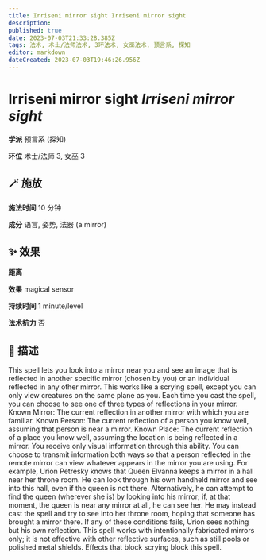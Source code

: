 ```yaml
---
title: Irriseni mirror sight Irriseni mirror sight
description: 
published: true
date: 2023-07-03T21:33:28.385Z
tags: 法术, 术士/法师法术, 3环法术, 女巫法术, 预言系, 探知
editor: markdown
dateCreated: 2023-07-03T19:46:26.956Z
---
```


# **Irriseni mirror sight** *Irriseni mirror sight*

**学派** 预言系 (探知) 

**环位** 术士/法师 3, 女巫 3

## 🪄 施放

**施法时间** 10 分钟

**成分** 语言, 姿势, 法器 (a mirror)

## ✨ 效果  

**距离**  

**效果** magical sensor 

**持续时间** 1 minute/level 

**法术抗力** 否

## 📖 描述

This spell lets you look into a mirror near you and see an image that is reflected in another specific mirror (chosen by you) or an individual reflected in any other mirror. This works like a scrying spell, except you can only view creatures on the same plane as you. Each time you cast the spell, you can choose to see one of three types of reflections in your mirror.  Known Mirror: The current reflection in another mirror with which you are familiar.  Known Person: The current reflection of a person you know well, assuming that person is near a mirror.  Known Place: The current reflection of a place you know well, assuming the location is being reflected in a mirror.  You receive only visual information through this ability. You can choose to transmit information both ways so that a person reflected in the remote mirror can view whatever appears in the mirror you are using.  For example, Urion Petresky knows that Queen Elvanna keeps a mirror in a hall near her throne room. He can look through his own handheld mirror and see into this hall, even if the queen is not there. Alternatively, he can attempt to find the queen (wherever she is) by looking into his mirror; if, at that moment, the queen is near any mirror at all, he can see her. He may instead cast the spell and try to see into her throne room, hoping that someone has brought a mirror there. If any of these conditions fails, Urion sees nothing but his own reflection.  This spell works with intentionally fabricated mirrors only; it is not effective with other reflective surfaces, such as still pools or polished metal shields. Effects that block scrying block this spell.
    